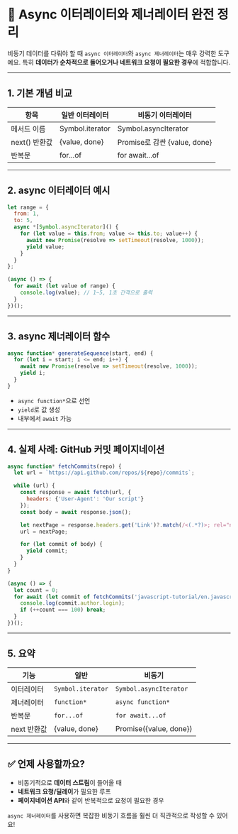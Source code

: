 
# 🔄 Async 이터레이터와 제너레이터 완전 정리

비동기 데이터를 다뤄야 할 때 `async 이터레이터`와 `async 제너레이터`는 매우 강력한 도구예요. 특히 **데이터가 순차적으로 들어오거나 네트워크 요청이 필요한 경우**에 적합합니다.

---

## 1. 기본 개념 비교

| 항목 | 일반 이터레이터 | 비동기 이터레이터 |
|------|----------------|------------------|
| 메서드 이름 | Symbol.iterator | Symbol.asyncIterator |
| next() 반환값 | {value, done} | Promise로 감싼 {value, done} |
| 반복문 | for...of | for await...of |

---

## 2. async 이터레이터 예시

```js
let range = {
  from: 1,
  to: 5,
  async *[Symbol.asyncIterator]() {
    for (let value = this.from; value <= this.to; value++) {
      await new Promise(resolve => setTimeout(resolve, 1000));
      yield value;
    }
  }
};

(async () => {
  for await (let value of range) {
    console.log(value); // 1~5, 1초 간격으로 출력
  }
})();
```

---

## 3. async 제너레이터 함수

```js
async function* generateSequence(start, end) {
  for (let i = start; i <= end; i++) {
    await new Promise(resolve => setTimeout(resolve, 1000));
    yield i;
  }
}
```

- `async function*`으로 선언
- `yield`로 값 생성
- 내부에서 `await` 가능

---

## 4. 실제 사례: GitHub 커밋 페이지네이션

```js
async function* fetchCommits(repo) {
  let url = `https://api.github.com/repos/${repo}/commits`;

  while (url) {
    const response = await fetch(url, {
      headers: {'User-Agent': 'Our script'}
    });
    const body = await response.json();

    let nextPage = response.headers.get('Link')?.match(/<(.*?)>; rel="next"/)?.[1];
    url = nextPage;

    for (let commit of body) {
      yield commit;
    }
  }
}

(async () => {
  let count = 0;
  for await (let commit of fetchCommits('javascript-tutorial/en.javascript.info')) {
    console.log(commit.author.login);
    if (++count === 100) break;
  }
})();
```

---

## 5. 요약

| 기능 | 일반 | 비동기 |
|------|------|--------|
| 이터레이터 | `Symbol.iterator` | `Symbol.asyncIterator` |
| 제너레이터 | `function*` | `async function*` |
| 반복문 | `for...of` | `for await...of` |
| next 반환값 | {value, done} | Promise({value, done}) |

---

## ✅ 언제 사용할까요?

- 비동기적으로 **데이터 스트림**이 들어올 때
- **네트워크 요청/딜레이**가 필요한 루프
- **페이지네이션 API**와 같이 반복적으로 요청이 필요한 경우

`async 제너레이터`를 사용하면 복잡한 비동기 흐름을 훨씬 더 직관적으로 작성할 수 있어요!
